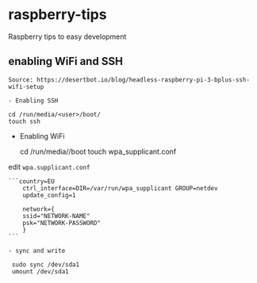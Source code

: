 # raspberry-tips
Raspberry tips to easy development

## enabling WiFi and SSH
	Source: https://desertbot.io/blog/headless-raspberry-pi-3-bplus-ssh-wifi-setup

	- Enabling SSH

	cd /run/media/<user>/boot/
	touch ssh

  - Enabling WiFi

	cd /run/media/<user>/boot
	touch wpa_supplicant.conf

  edit `wpa.supplicant.conf`

	```country=EU
		ctrl_interface=DIR=/var/run/wpa_supplicant GROUP=netdev
		update_config=1

		network={
    	ssid="NETWORK-NAME"
    	psk="NETWORK-PASSWORD"
		}
	```

	- sync and write

	 sudo sync /dev/sda1
	 umount /dev/sda1
